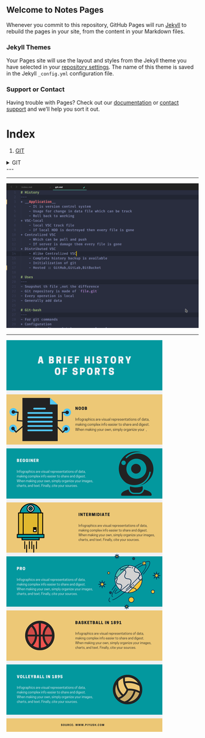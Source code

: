 ## Welcome to Notes Pages

Whenever you commit to this repository, GitHub Pages will run [Jekyll](https://jekyllrb.com/) to rebuild the pages in your site, from the content in your Markdown files.
### Jekyll Themes

Your Pages site will use the layout and styles from the Jekyll theme you have selected in your [repository settings](https://github.com/Piyush-linux/Notes/settings). The name of this theme is saved in the Jekyll `_config.yml` configuration file.

### Support or Contact

Having trouble with Pages? Check out our [documentation](https://docs.github.com/categories/github-pages-basics/) or [contact support](https://github.com/contact) and we’ll help you sort it out.

# Index
1. [GIT](https://github.com/Piyush-linux/Notes/blob/master/linux/git.md)

<details>
<summary>GIT</summary>
```
- `git rm -rf .git` : Git repo deleted
- `git log -p / git` log -np / 
- `git log -stat` : In short commit with details
- `--pretty=short` : all commit with detail
- `--pretty=full` :
- `since=2.day` : commit in two day's 
- `--pretty=format` : "%h --%an"
- `git commit -amend` : to make change
```
</details>
---

---

![img](i.png)

---

![Poster](ab.png)

